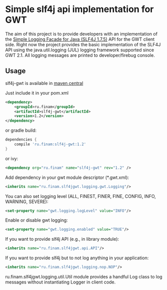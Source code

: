 Simple slf4j api implementation for GWT
===

The aim of this project is to provide developers with an implementation of the
[Simple Logging Facade for Java (SLF4J 1.7.5)](http://www.slf4j.org/) API for the GWT client side.
Right now the project provides the basic implementation of the SLF4J API using the java.util.logging (JUL)
logging framework supported since GWT 2.1. All logging messages are printed to developer/firebug console.

Usage
---
slf4j-gwt is available in [maven central](http://search.maven.org/#artifactdetails%7Cru.finam%7Cslf4j-gwt%7C1.2%7Cjar)

Just include it in your pom.xml
```xml
<dependency>
    <groupId>ru.finam</groupId>
    <artifactId>slf4j-gwt</artifactId>
    <version>1.2</version>
</dependency>
```
or gradle build:
```groovy
dependencies {
    compile 'ru.finam:slf4j-gwt:1.2'
}
```

or ivy:
```xml
<dependency org="ru.finam" name="slf4j-gwt" rev="1.2" />
```

Add dependency in your gwt module descriptor (*.gwt.xml):
```xml
<inherits name="ru.finam.slf4jgwt.logging.gwt.Logging"/>
```

You can also set logging level (ALL, FINEST, FINER, FINE, CONFIG, INFO, WARNING, SEVERE):
```xml
<set-property name="gwt.logging.logLevel" value="INFO"/>
```

Enable or disable gwt logging:
```xml
<set-property name="gwt.logging.enabled" value="TRUE"/>
```

If you want to provide slf4j API (e.g., in library module):
```xml
<inherits name="ru.finam.slf4jgwt.api.API"/>
```

If you want to provide slf4j but to not log anything in your application:
```xml
<inherits name="ru.finam.slf4jgwt.logging.nop.NOP"/>
```

ru.finam.slf4jgwt.logging.util.Util module provides a handful Log class to
log messages without instantiating Logger in client code.